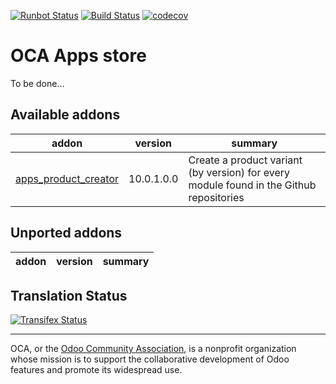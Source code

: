 [![Runbot Status](https://runbot.odoo-community.org/runbot/badge/flat/249/10.0.svg)](https://runbot.odoo-community.org/runbot/repo/github-com-oca-apps-store-249)
[![Build Status](https://travis-ci.org/OCA/apps-store.svg?branch=10.0)](https://travis-ci.org/OCA/apps-store)
[![codecov](https://codecov.io/gh/OCA/apps-store/branch/10.0/graph/badge.svg)](https://codecov.io/gh/OCA/apps-store)


# OCA Apps store

To be done...

[//]: # (addons)

Available addons
----------------
addon | version | summary
--- | --- | ---
[apps_product_creator](apps_product_creator/) | 10.0.1.0.0 | Create a product variant (by version) for every module found in the Github repositories


Unported addons
---------------
addon | version | summary
--- | --- | ---

[//]: # (end addons)

Translation Status
------------------
[![Transifex Status](https://www.transifex.com/projects/p/OCA-apps-store-10-0/chart/image_png)](https://www.transifex.com/projects/p/OCA-apps-store-10-0)

----

OCA, or the [Odoo Community Association](http://odoo-community.org/), is a nonprofit organization whose
mission is to support the collaborative development of Odoo features and
promote its widespread use.
